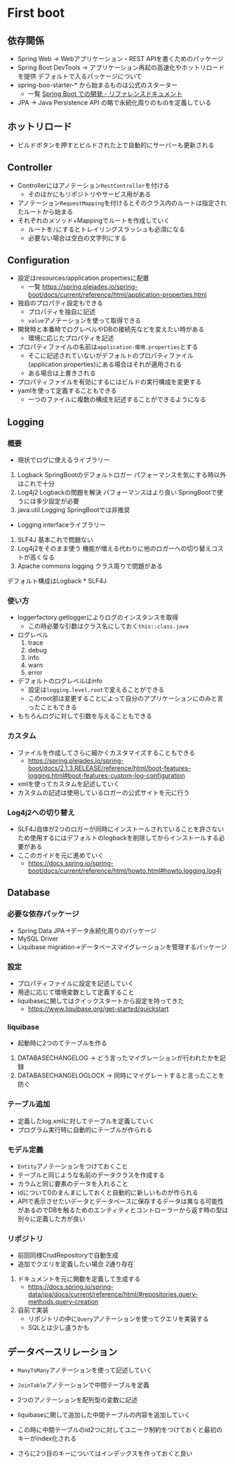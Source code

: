 # First boot

## 依存関係

- Spring Web → Webアプリケーション・REST APIを書くためのパッケージ
- Spring Boot DevTools → アプリケーション再起の高速化やホットリロードを提供
  デフォルトで入るパッケージについて
- spring-boo-starter-* から始まるものは公式のスターター
  - 一覧 [Spring Boot での開発 - リファレンスドキュメント](https://spring.pleiades.io/spring-boot/docs/current/reference/html/using.html#using.build-systems.starters)
- JPA → Java Persistence API の略で永続化周りのものを定義している

## ホットリロード

- ビルドボタンを押すとビルドされた上で自動的にサーバーも更新される

## Controller

- Controllerにはアノテーション`RestController`を付ける
  - そのほかにもリポジトリやサービス用がある
- アノテーション`RequestMapping`を付けるとそのクラス内のルートは指定されたルートから始まる
- それぞれのメソッド+Mappingでルートを作成していく
  - ルートを`/`にするとトレイリングスラッシュも必須になる
  - 必要ない場合は空白の文字列にする

## Configuration

- 設定はresources/application.propertiesに配置
  - 一覧 https://spring.pleiades.io/spring-boot/docs/current/reference/html/application-properties.html
- 独自のプロパティ設定もできる
  - プロパティを独自に記述
  - `value`アノテーションを使って取得できる
- 開発時と本番時でログレベルやDBの接続先などを変えたい時がある
  - 環境に応じたプロパティを記述
- プロパティファイルの名前は`application-環境.properties`とする
  - そこに記述されていないがデフォルトのプロパティファイル(application.properties)にある場合はそれが適用される
  - ある場合は上書きされる
- プロパティファイルを有効にするにはビルドの実行構成を変更する
- yamlを使って定義することもできる
  - 一つのファイルに複数の構成を記述することができるようになる

## Logging

### 概要

- 現状でログに使えるライブラリー
1. Logback SpringBootのデフォルトロガー パフォーマンスを気にする時以外はこれで十分
2. Log4j2 Logbackの問題を解決 パフォーマンスはより良い SpringBootで使うには多少設定が必要
3. java.util.Logging SpringBootでは非推奨
- Logging interfaceライブラリー
1. SLF4J 基本これで問題ない
2. Log4j2をそのまま使う 機能が増える代わりに他のロガーへの切り替えコストが高くなる
3. Apache commons logging クラス周りで問題がある

デフォルト構成はLogback * SLF4J

### 使い方

- loggerfactory.getloggerによりログのインスタンスを取得
  - この時必要な引数はクラス名にしておく`this::class.java`
- ログレベル
  1. trace
  2. debug
  3. info
  4. warn
  5. error
- デフォルトのログレベルはinfo
  - 設定は`logging.level.root`で変えることができる
  - このroot部は変更することによって自分のアプリケーションにのみと言ったこともできる
- もちろんログに対して引数を与えることもできる

### カスタム

- ファイルを作成してさらに細かくカスタマイズすることもできる
  - https://spring.pleiades.io/spring-boot/docs/2.1.3.RELEASE/reference/html/boot-features-logging.html#boot-features-custom-log-configuration
- xmlを使ってカスタムを記述していく
- カスタムの記述は使用しているロガーの公式サイトを元に行う

### Log4j2への切り替え

- SLF4J自体が2つのロガーが同時にインストールされていることを許さないため使用するにはデフォルトのlogbackを削除してからインストールする必要がある
- ここのガイドを元に進めていく
  - https://docs.spring.io/spring-boot/docs/current/reference/html/howto.html#howto.logging.log4j

## Database

### 必要な依存パッケージ

- Spring Data JPA→データ永続化周りのパッケージ
- MySQL Driver
- Liquibase migration→データベースマイグレーションを管理するパッケージ

### 設定

- プロパティファイルに設定を記述していく
- 用途に応じて環境変数として定義すること
- liquibaseに関してはクイックスタートから設定を持ってきた
  - https://www.liquibase.org/get-started/quickstart

### liquibase

- 起動時に2つのてテーブルを作る
1. DATABASECHANGELOG → どう言ったマイグレーションが行われたかを記録
2. DATABASECHANGELOGLOCK → 同時にマイグレートすると言ったことを防ぐ

### テーブル追加

- 定義したlog.xmlに対してテーブルを定義していく
- プログラム実行時に自動的にテーブルが作られる

### モデル定義

- `Entity`アノテーションをつけておくこと
- テーブルと同じような名前のデータクラスを作成する
- カラムと同じ要素のデータを入れること
- idについて0のまんまにしておくと自動的に新しいものが作られる
- APIで表示させたいデータとデータベースに保存するデータは異なる可能性があるのでDBを触るためのエンティティとコントローラーから返す時の型は別々に定義した方が良い

### リポジトリ

- 前回同様CrudRepositoryで自動生成
- 追加でクエリを定義したい場合 2通り存在
1. ドキュメントを元に関数を定義して生成する
   - https://docs.spring.io/spring-data/jpa/docs/current/reference/html/#repositories.query-methods.query-creation
2. 自前で実装
   - リポジトリの中に`Query`アノテーションを使ってクエリを実装する
   - SQLとは少し違うかも

## データベースリレーション
- `ManyToMany`アノテーションを使って記述していく
- `JoinTable`アノテーションで中間テーブルを定義
- 2つのアノテーションを配列型の変数に記述

- liquibaseに関して追加した中間テーブルの内容を追加していく
- この時に中間テーブルのid2つに対してユニーク制約をつけておくと最初のキーがindex化される
- さらに2つ目のキーについてはインデックスを作っておくと良い
